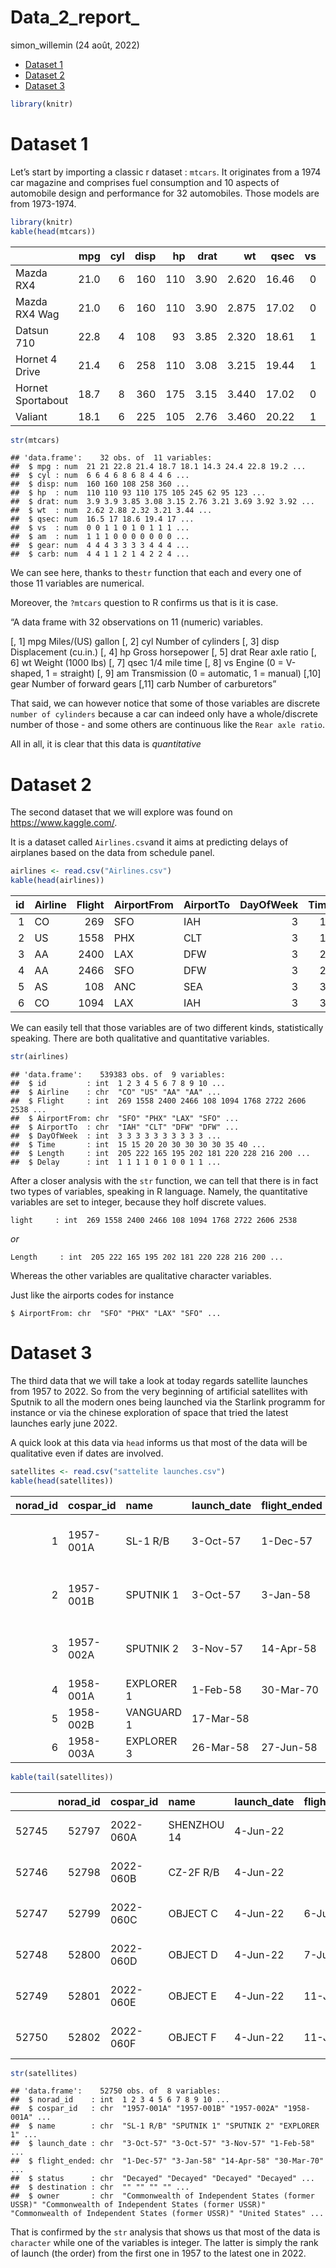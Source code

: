 Data_2\_report\_
================
simon_willemin
(24 août, 2022)

-   [Dataset 1](#dataset-1)
-   [Dataset 2](#dataset-2)
-   [Dataset 3](#dataset-3)

``` r
library(knitr)
```

# Dataset 1

Let’s start by importing a classic r dataset : `mtcars`. It originates
from a 1974 car magazine and comprises fuel consumption and 10 aspects
of automobile design and performance for 32 automobiles. Those models
are from 1973-1974.

``` r
library(knitr)
kable(head(mtcars))
```

|                   |  mpg | cyl | disp |  hp | drat |    wt |  qsec |  vs |  am | gear | carb |
|:------------------|-----:|----:|-----:|----:|-----:|------:|------:|----:|----:|-----:|-----:|
| Mazda RX4         | 21.0 |   6 |  160 | 110 | 3.90 | 2.620 | 16.46 |   0 |   1 |    4 |    4 |
| Mazda RX4 Wag     | 21.0 |   6 |  160 | 110 | 3.90 | 2.875 | 17.02 |   0 |   1 |    4 |    4 |
| Datsun 710        | 22.8 |   4 |  108 |  93 | 3.85 | 2.320 | 18.61 |   1 |   1 |    4 |    1 |
| Hornet 4 Drive    | 21.4 |   6 |  258 | 110 | 3.08 | 3.215 | 19.44 |   1 |   0 |    3 |    1 |
| Hornet Sportabout | 18.7 |   8 |  360 | 175 | 3.15 | 3.440 | 17.02 |   0 |   0 |    3 |    2 |
| Valiant           | 18.1 |   6 |  225 | 105 | 2.76 | 3.460 | 20.22 |   1 |   0 |    3 |    1 |

``` r
str(mtcars)
```

    ## 'data.frame':    32 obs. of  11 variables:
    ##  $ mpg : num  21 21 22.8 21.4 18.7 18.1 14.3 24.4 22.8 19.2 ...
    ##  $ cyl : num  6 6 4 6 8 6 8 4 4 6 ...
    ##  $ disp: num  160 160 108 258 360 ...
    ##  $ hp  : num  110 110 93 110 175 105 245 62 95 123 ...
    ##  $ drat: num  3.9 3.9 3.85 3.08 3.15 2.76 3.21 3.69 3.92 3.92 ...
    ##  $ wt  : num  2.62 2.88 2.32 3.21 3.44 ...
    ##  $ qsec: num  16.5 17 18.6 19.4 17 ...
    ##  $ vs  : num  0 0 1 1 0 1 0 1 1 1 ...
    ##  $ am  : num  1 1 1 0 0 0 0 0 0 0 ...
    ##  $ gear: num  4 4 4 3 3 3 3 4 4 4 ...
    ##  $ carb: num  4 4 1 1 2 1 4 2 2 4 ...

We can see here, thanks to the`str` function that each and every one of
those 11 variables are numerical.

Moreover, the `?mtcars` question to R confirms us that is it is case.

“A data frame with 32 observations on 11 (numeric) variables.

\[, 1\] mpg Miles/(US) gallon \[, 2\] cyl Number of cylinders \[, 3\]
disp Displacement (cu.in.) \[, 4\] hp Gross horsepower \[, 5\] drat Rear
axle ratio \[, 6\] wt Weight (1000 lbs) \[, 7\] qsec 1/4 mile time \[,
8\] vs Engine (0 = V-shaped, 1 = straight) \[, 9\] am Transmission (0 =
automatic, 1 = manual) \[,10\] gear Number of forward gears \[,11\] carb
Number of carburetors”

That said, we can however notice that some of those variables are
discrete `number of cylinders` because a car can indeed only have a
whole/discrete number of those - and some others are continuous like the
`Rear axle ratio`.

All in all, it is clear that this data is *quantitative*

# Dataset 2

The second dataset that we will explore was found on
<https://www.kaggle.com/>.

It is a dataset called `Airlines.csv`and it aims at predicting delays of
airplanes based on the data from schedule panel.

``` r
airlines <- read.csv("Airlines.csv")
kable(head(airlines))
```

|  id | Airline | Flight | AirportFrom | AirportTo | DayOfWeek | Time | Length | Delay |
|----:|:--------|-------:|:------------|:----------|----------:|-----:|-------:|------:|
|   1 | CO      |    269 | SFO         | IAH       |         3 |   15 |    205 |     1 |
|   2 | US      |   1558 | PHX         | CLT       |         3 |   15 |    222 |     1 |
|   3 | AA      |   2400 | LAX         | DFW       |         3 |   20 |    165 |     1 |
|   4 | AA      |   2466 | SFO         | DFW       |         3 |   20 |    195 |     1 |
|   5 | AS      |    108 | ANC         | SEA       |         3 |   30 |    202 |     0 |
|   6 | CO      |   1094 | LAX         | IAH       |         3 |   30 |    181 |     1 |

We can easily tell that those variables are of two different kinds,
statistically speaking. There are both qualitative and quantitative
variables.

``` r
str(airlines)
```

    ## 'data.frame':    539383 obs. of  9 variables:
    ##  $ id         : int  1 2 3 4 5 6 7 8 9 10 ...
    ##  $ Airline    : chr  "CO" "US" "AA" "AA" ...
    ##  $ Flight     : int  269 1558 2400 2466 108 1094 1768 2722 2606 2538 ...
    ##  $ AirportFrom: chr  "SFO" "PHX" "LAX" "SFO" ...
    ##  $ AirportTo  : chr  "IAH" "CLT" "DFW" "DFW" ...
    ##  $ DayOfWeek  : int  3 3 3 3 3 3 3 3 3 3 ...
    ##  $ Time       : int  15 15 20 20 30 30 30 30 35 40 ...
    ##  $ Length     : int  205 222 165 195 202 181 220 228 216 200 ...
    ##  $ Delay      : int  1 1 1 1 0 1 0 0 1 1 ...

After a closer analysis with the `str` function, we can tell that there
is in fact two types of variables, speaking in R language. Namely, the
quantitative variables are set to integer, because they holf discrete
values.

`light     : int  269 1558 2400 2466 108 1094 1768 2722 2606 2538`

*or*

`Length     : int  205 222 165 195 202 181 220 228 216 200 ...`

Whereas the other variables are qualitative character variables.

Just like the airports codes for instance

`$ AirportFrom: chr  "SFO" "PHX" "LAX" "SFO" ...`

# Dataset 3

The third data that we will take a look at today regards satellite
launches from 1957 to 2022. So from the very beginning of artificial
satellites with Sputnik to all the modern ones being launched via the
Starlink programm for instance or via the chinese exploration of space
that tried the latest launches early june 2022.

A quick look at this data via `head` informs us that most of the data
will be qualitative even if dates are involved.

``` r
satellites <- read.csv("sattelite launches.csv")
kable(head(satellites))
```

| norad_id | cospar_id | name       | launch_date | flight_ended | status  | destination | owner                                            |
|---------:|:----------|:-----------|:------------|:-------------|:--------|:------------|:-------------------------------------------------|
|        1 | 1957-001A | SL-1 R/B   | 3-Oct-57    | 1-Dec-57     | Decayed |             | Commonwealth of Independent States (former USSR) |
|        2 | 1957-001B | SPUTNIK 1  | 3-Oct-57    | 3-Jan-58     | Decayed |             | Commonwealth of Independent States (former USSR) |
|        3 | 1957-002A | SPUTNIK 2  | 3-Nov-57    | 14-Apr-58    | Decayed |             | Commonwealth of Independent States (former USSR) |
|        4 | 1958-001A | EXPLORER 1 | 1-Feb-58    | 30-Mar-70    | Decayed |             | United States                                    |
|        5 | 1958-002B | VANGUARD 1 | 17-Mar-58   |              |         |             | United States                                    |
|        6 | 1958-003A | EXPLORER 3 | 26-Mar-58   | 27-Jun-58    | Decayed |             | United States                                    |

``` r
kable(tail(satellites))
```

|       | norad_id | cospar_id | name        | launch_date | flight_ended | status      | destination | owner                      |
|:------|---------:|:----------|:------------|:------------|:-------------|:------------|:------------|:---------------------------|
| 52745 |    52797 | 2022-060A | SHENZHOU 14 | 4-Jun-22    |              | Operational |             | People’s Republic of China |
| 52746 |    52798 | 2022-060B | CZ-2F R/B   | 4-Jun-22    |              |             |             | People’s Republic of China |
| 52747 |    52799 | 2022-060C | OBJECT C    | 4-Jun-22    | 6-Jun-22     | Decayed     |             | People’s Republic of China |
| 52748 |    52800 | 2022-060D | OBJECT D    | 4-Jun-22    | 7-Jun-22     | Decayed     |             | People’s Republic of China |
| 52749 |    52801 | 2022-060E | OBJECT E    | 4-Jun-22    | 11-Jun-22    | Decayed     |             | People’s Republic of China |
| 52750 |    52802 | 2022-060F | OBJECT F    | 4-Jun-22    | 11-Jun-22    | Decayed     |             | People’s Republic of China |

``` r
str(satellites)
```

    ## 'data.frame':    52750 obs. of  8 variables:
    ##  $ norad_id    : int  1 2 3 4 5 6 7 8 9 10 ...
    ##  $ cospar_id   : chr  "1957-001A" "1957-001B" "1957-002A" "1958-001A" ...
    ##  $ name        : chr  "SL-1 R/B" "SPUTNIK 1" "SPUTNIK 2" "EXPLORER 1" ...
    ##  $ launch_date : chr  "3-Oct-57" "3-Oct-57" "3-Nov-57" "1-Feb-58" ...
    ##  $ flight_ended: chr  "1-Dec-57" "3-Jan-58" "14-Apr-58" "30-Mar-70" ...
    ##  $ status      : chr  "Decayed" "Decayed" "Decayed" "Decayed" ...
    ##  $ destination : chr  "" "" "" "" ...
    ##  $ owner       : chr  "Commonwealth of Independent States (former USSR)" "Commonwealth of Independent States (former USSR)" "Commonwealth of Independent States (former USSR)" "United States" ...

That is confirmed by the `str` analysis that shows us that most of the
data is `character` while one of the variables is integer. The latter is
simply the rank of launch (the order) from the first one in 1957 to the
latest one in 2022.
